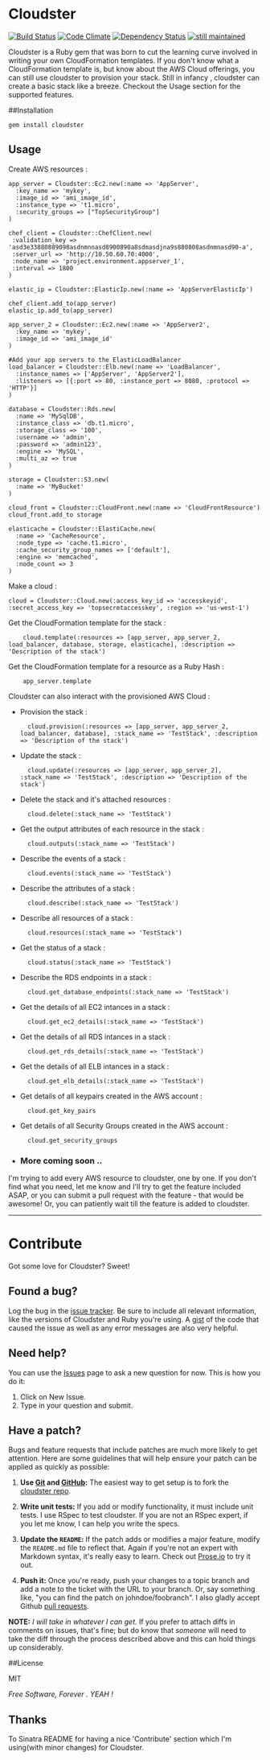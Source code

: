 # Cloudster
[![Build Status](https://travis-ci.org/emilsoman/cloudster.png)](https://travis-ci.org/emilsoman/cloudster)
[![Code Climate](https://codeclimate.com/badge.png)](https://codeclimate.com/github/emilsoman/cloudster)
[![Dependency Status](https://gemnasium.com/emilsoman/cloudster.png)](https://gemnasium.com/emilsoman/cloudster)
[![still maintained](http://stillmaintained.com/emilsoman/cloudster.png)](http://stillmaintained.com/emilsoman/cloudster)

Cloudster is a Ruby gem that was born to cut the learning curve involved in writing your own CloudFormation templates. If you don't know what
a CloudFormation template is, but know about the AWS Cloud offerings, you can still use cloudster to provision your stack. Still in infancy , cloudster
can create a basic stack like a breeze. Checkout the Usage section for the supported features.

##Installation

    gem install cloudster

## Usage

Create AWS resources :

    app_server = Cloudster::Ec2.new(:name => 'AppServer',
      :key_name => 'mykey',
      :image_id => 'ami_image_id',
      :instance_type => 't1.micro',
      :security_groups => ["TopSecurityGroup"]
    )

    chef_client = Cloudster::ChefClient.new(
     :validation_key => 'asd3e33880889098asdnmnnasd8900890a8sdmasdjna9s880808asdnmnasd90-a',
     :server_url => 'http://10.50.60.70:4000',
     :node_name => 'project.environment.appserver_1',
     :interval => 1800
    )

    elastic_ip = Cloudster::ElasticIp.new(:name => 'AppServerElasticIp')

    chef_client.add_to(app_server)
    elastic_ip.add_to(app_server)

    app_server_2 = Cloudster::Ec2.new(:name => 'AppServer2',
      :key_name => 'mykey',
      :image_id => 'ami_image_id'
    )

    #Add your app servers to the ElasticLoadBalancer
    load_balancer = Cloudster::Elb.new(:name => 'LoadBalancer',
      :instance_names => ['AppServer', 'AppServer2'],
      :listeners => [{:port => 80, :instance_port => 8080, :protocol => 'HTTP'}]
    )

    database = Cloudster::Rds.new(
      :name => 'MySqlDB',
      :instance_class => 'db.t1.micro',
      :storage_class => '100',
      :username => 'admin',
      :password => 'admin123',
      :engine => 'MySQL',
      :multi_az => true
    )

    storage = Cloudster::S3.new(
      :name => 'MyBucket'
    )

    cloud_front = Cloudster::CloudFront.new(:name => 'CloudFrontResource')
    cloud_front.add_to storage

    elasticache = Cloudster::ElastiCache.new(
      :name => 'CacheResource',
      :node_type => 'cache.t1.micro',
      :cache_security_group_names => ['default'],
      :engine => 'memcached',
      :node_count => 3
    )

Make a cloud :

    cloud = Cloudster::Cloud.new(:access_key_id => 'accesskeyid', :secret_access_key => 'topsecretaccesskey', :region => 'us-west-1')

Get the CloudFormation template for the stack :

        cloud.template(:resources => [app_server, app_server_2, load_balancer, database, storage, elasticache], :description => 'Description of the stack')

Get the CloudFormation template for a resource as a Ruby Hash :

        app_server.template

Cloudster can also interact with the provisioned AWS Cloud :

- Provision the stack :

        cloud.provision(:resources => [app_server, app_server_2, load_balancer, database], :stack_name => 'TestStack', :description => 'Description of the stack')

- Update the stack :

        cloud.update(:resources => [app_server, app_server_2], :stack_name => 'TestStack', :description => 'Description of the stack')

- Delete the stack and it's attached resources :

        cloud.delete(:stack_name => 'TestStack')

- Get the output attributes of each resource in the stack :

        cloud.outputs(:stack_name => 'TestStack')

- Describe the events of a stack :

        cloud.events(:stack_name => 'TestStack')

- Describe the attributes of a stack :

        cloud.describe(:stack_name => 'TestStack')

- Describe all resources of a stack :

        cloud.resources(:stack_name => 'TestStack')

- Get the status of a stack :

        cloud.status(:stack_name => 'TestStack')

- Describe the RDS endpoints in a stack :

        cloud.get_database_endpoints(:stack_name => 'TestStack')

- Get the details of all EC2 intances in a stack :

        cloud.get_ec2_details(:stack_name => 'TestStack')

- Get the details of all RDS intances in a stack :

        cloud.get_rds_details(:stack_name => 'TestStack')

- Get the details of all ELB intances in a stack :

        cloud.get_elb_details(:stack_name => 'TestStack')

- Get details of all keypairs created in the AWS account :

        cloud.get_key_pairs

- Get details of all Security Groups created in the AWS account :

        cloud.get_security_groups

- ### More coming soon ..

I'm trying to add every AWS resource to cloudster, one by one. If you don't find what you need,
let me know and I'll try to get the feature included ASAP, or you can submit a pull request with the feature -
that would be awesome! Or, you can patiently wait till the feature is added to cloudster.

----------------

# Contribute

Got some love for Cloudster? Sweet!

## Found a bug?

Log the bug in the [issue tracker](https://github.com/emilsoman/cloudster/issues). Be sure to include all relevant information, like
the versions of Cloudster and Ruby you're using. A [gist](http://gist.github.com/)
of the code that caused the issue as well as any error messages are also very
helpful.

## Need help?

You can use the [Issues](https://github.com/emilsoman/cloudster/issues) page to ask a new question for now. This is how you do it:
1. Click on New Issue.
2. Type in your question and submit.

## Have a patch?

Bugs and feature requests that include patches are much more likely to
get attention. Here are some guidelines that will help ensure your patch
can be applied as quickly as possible:

1. **Use [Git](http://git-scm.com) and [GitHub](http://github.com):**
   The easiest way to get setup is to fork the
   [cloudster repo](http://github.com/emilsoman/cloudster/).

2. **Write unit tests:** If you add or modify functionality, it must
   include unit tests. I use RSpec to test cloudster. If you are not an
   RSpec expert, if you let me know, I can help you write the specs.

3. **Update the `README`:** If the patch adds or modifies a major feature,
   modify the `README.md` file to reflect that. Again if you're not an
   expert with Markdown syntax, it's really easy to learn. Check out [Prose.io](http://prose.io/) to
   try it out.

4. **Push it:** Once you're ready, push your changes to a topic branch
   and add a note to the ticket with the URL to your branch. Or, say
   something like, "you can find the patch on johndoe/foobranch". I also
   gladly accept Github [pull requests](http://help.github.com/pull-requests/).

__NOTE:__ _I will take in whatever I can get._ If you prefer to
attach diffs in comments on issues, that's fine; but do know
that _someone_ will need to take the diff through the process described
above and this can hold things up considerably.


##License

MIT

*Free Software, Forever . YEAH !*

## Thanks

To Sinatra README for having a nice 'Contribute' section which I'm using(with minor changes) for Cloudster.
